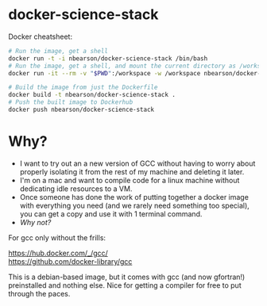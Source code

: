# docker-science-stack
Docker cheatsheet:
```bash
# Run the image, get a shell
docker run -t -i nbearson/docker-science-stack /bin/bash
# Run the image, get a shell, and mount the current directory as /workspace
docker run -it --rm -v "$PWD":/workspace -w /workspace nbearson/docker-science-stack /bin/bash

# Build the image from just the Dockerfile
docker build -t nbearson/docker-science-stack .
# Push the built image to Dockerhub
docker push nbearson/docker-science-stack
```

# Why?

* I want to try out an a new version of GCC without having to worry about properly isolating it from the rest of my machine and deleting it later.
* I'm on a mac and want to compile code for a linux machine without dedicating idle resources to a VM.
* Once someone has done the work of putting together a docker image with everything you need (and we rarely need something too special), you can get a copy and use it with 1 terminal command.
* *Why not?*

For gcc only without the frills:

https://hub.docker.com/_/gcc/  
https://github.com/docker-library/gcc  

This is a debian-based image, but it comes with gcc (and now gfortran!) preinstalled and nothing else. Nice for getting a compiler for free to put through the paces.
